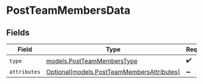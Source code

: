# PostTeamMembersData


## Fields

| Field                                                                                | Type                                                                                 | Required                                                                             | Description                                                                          |
| ------------------------------------------------------------------------------------ | ------------------------------------------------------------------------------------ | ------------------------------------------------------------------------------------ | ------------------------------------------------------------------------------------ |
| `type`                                                                               | [models.PostTeamMembersType](../models/postteammemberstype.md)                       | :heavy_check_mark:                                                                   | N/A                                                                                  |
| `attributes`                                                                         | [Optional[models.PostTeamMembersAttributes]](../models/postteammembersattributes.md) | :heavy_minus_sign:                                                                   | N/A                                                                                  |